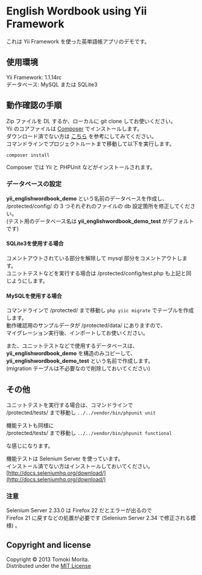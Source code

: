# English Wordbook using Yii Framework

これは Yii Framework を使った英単語帳アプリのデモです。  
  
## 使用環境
Yii Framework: 1.1.14rc  
データベース: MySQL または SQLite3  

## 動作確認の手順

Zip ファイルを DL するか、ローカルに git clone してお使いください。  
Yii のコアファイルは [Composer](http://getcomposer.org/) でインストールします。  
ダウンロード済でない方は [こちら](http://getcomposer.org/download/) を参考にしてみてください。  
コマンドラインでプロジェクトルートまで移動して以下を実行します。

```
composer install
```

Composer では Yii と PHPUnit などがインストールされます。  
  
### データベースの設定

**yii_englishwordbook_demo** という名前のデータベースを作成し、  
/protected/config/ の 3 つそれぞれのファイルの db 設定箇所を修正してください。  
(テスト用のデータベース名は **yii_englishwordbook_demo_test** がデフォルトです)

#### SQLite3を使用する場合

コメントアウトされている部分を解除して mysql 部分をコメントアウトします。  
ユニットテストなどを実行する場合は /protected/config/test.php も上記と同じようにします。  

#### MySQLを使用する場合

コマンドラインで /protected/ まで移動し `php yiic migrate` でテーブルを作成します。  
動作確認用のサンプルデータが /protected/data/ にありますので、  
マイグレーション実行後、インポートしてお使いください。  

また、ユニットテストなどで使用するデータベースは、  
**yii_englishwordbook_demo** を構造のみコピーして、  
**yii_englishwordbook_demo_test** という名前で作成します。  
(migration テーブルは不必要なので削除しておいてください)

## その他

ユニットテストを実行する場合は、コマンドラインで  
/protected/tests/ まで移動し `../../vendor/bin/phpunit unit`  
  
機能テストも同様に  
/protected/tests/ まで移動し `../../vendor/bin/phpunit functional`  
  
な感じになります。  
  
機能テストは Selenium Server を使っています。  
インストール済でない方はインストールしておいてください。
[http://docs.seleniumhq.org/download/](http://docs.seleniumhq.org/download/)  

### 注意
Selenium Server 2.33.0 は Firefox 22 だとエラーが出るので  
Firefox 21 に戻すなどの処置が必要です (Selenium Server 2.34 で修正される模様) 。
  
## Copyright and license
Copyright &copy; 2013 Tomoki Morita.  
Distributed under the [MIT License](http://www.opensource.org/licenses/MIT)
